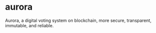 # aurora

Aurora, a digital voting system on blockchain, more secure, transparent, immutable, and reliable.
